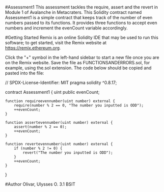 #Assessment1
This assessment tackles the require, assert and the revert in Module 1 of Avalanche in Metacraters. This Solidity contract named Assessment1 is a simple contract that keeps track of the number of even numbers passed to its functions. It provides three functions to accept even numbers and increment the evenCount variable accordingly.

#Getting Started
Remix is an online Solidity IDE that may be used to run this software; to get started, visit the Remix website at https://remix.ethereum.org.

Click the "+" symbol in the left-hand sidebar to start a new file once you are on the Remix website. Save the file as FUNCTIONSANDERRORS.sol, for example, using the.sol extension. The code below should be copied and pasted into the file:

// SPDX-License-Identifier: MIT
pragma solidity ^0.8.17;

contract Assessment1 {
    uint public evenCount;

    function requireevennumber(uint number) external {
        require(number % 2 == 0, "The number you inputted is ODD");
        ++evenCount;
    }

    function assertevennumber(uint number) external {
        assert(number % 2 == 0);
        ++evenCount;
    }

    function revertevennumber(uint number) external {
        if (number % 2 != 0) {
            revert("The number you inputted is ODD");
        }
        ++evenCount;
    }
}

#Author
Olivar, Ulysses O. 3.1 BSIT
